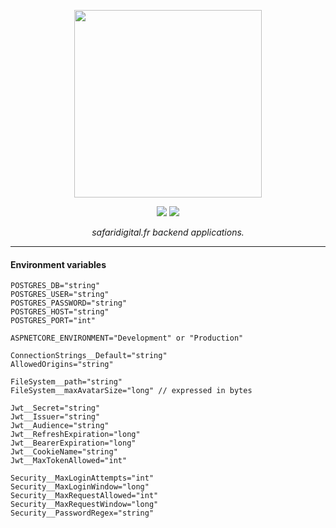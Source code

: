 <p align="center">
    <img width="300" src=".assets/logo-v1_full.svg">
</p>
<div align="center">
    <a href="https://github.com/SafariLib"><img src="https://img.shields.io/badge/SafariLib-yellow.svg"></a>
    <a href="https://dotnet.microsoft.com/en-us/"><img src="https://img.shields.io/badge/.net_8.0-blue.svg"></a>
</div>

<p align="center">
    <em>safaridigital.fr backend applications.</em>
</p>

---

#### Environment variables

```
POSTGRES_DB="string"
POSTGRES_USER="string"
POSTGRES_PASSWORD="string"
POSTGRES_HOST="string"
POSTGRES_PORT="int"

ASPNETCORE_ENVIRONMENT="Development" or "Production"

ConnectionStrings__Default="string"
AllowedOrigins="string"

FileSystem__path="string"
FileSystem__maxAvatarSize="long" // expressed in bytes

Jwt__Secret="string"
Jwt__Issuer="string"
Jwt__Audience="string"
Jwt__RefreshExpiration="long"
Jwt__BearerExpiration="long"
Jwt__CookieName="string"
Jwt__MaxTokenAllowed="int"

Security__MaxLoginAttempts="int"
Security__MaxLoginWindow="long"
Security__MaxRequestAllowed="int"
Security__MaxRequestWindow="long"
Security__PasswordRegex="string"
```
